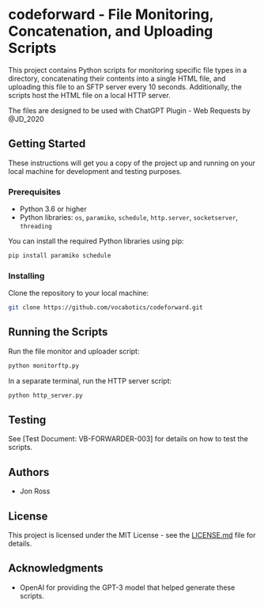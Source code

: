 # codeforward - File Monitoring, Concatenation, and Uploading Scripts

This project contains Python scripts for monitoring specific file types in a directory, concatenating their contents into a single HTML file, and uploading this file to an SFTP server every 10 seconds. Additionally, the scripts host the HTML file on a local HTTP server.

The files are designed to be used with ChatGPT Plugin - Web Requests by @JD_2020 

## Getting Started

These instructions will get you a copy of the project up and running on your local machine for development and testing purposes.

### Prerequisites

- Python 3.6 or higher
- Python libraries: `os`, `paramiko`, `schedule`, `http.server`, `socketserver`, `threading`

You can install the required Python libraries using pip:

```bash
pip install paramiko schedule
```

### Installing

Clone the repository to your local machine:

```bash
git clone https://github.com/vocabotics/codeforward.git
```

## Running the Scripts

Run the file monitor and uploader script:

```bash
python monitorftp.py
```

In a separate terminal, run the HTTP server script:

```bash
python http_server.py
```

## Testing

See [Test Document: VB-FORWARDER-003] for details on how to test the scripts.

## Authors

- Jon Ross

## License

This project is licensed under the MIT License - see the [LICENSE.md](LICENSE.md) file for details.

## Acknowledgments

- OpenAI for providing the GPT-3 model that helped generate these scripts.
```
